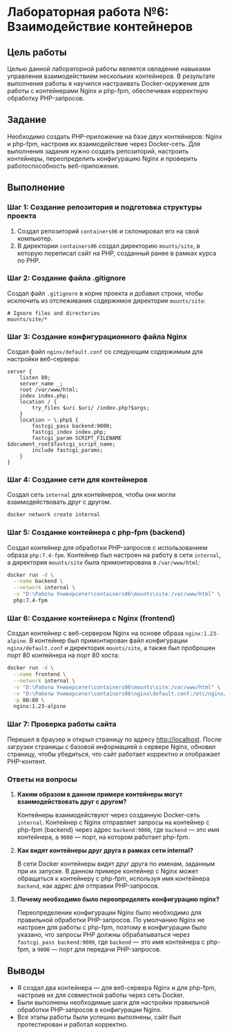 # Лабораторная работа №6: Взаимодействие контейнеров

## Цель работы
Целью данной лабораторной работы является овладение навыками управления взаимодействием нескольких контейнеров. В результате выполнения работы я научился настраивать Docker-окружение для работы с контейнерами Nginx и php-fpm, обеспечивая корректную обработку PHP-запросов.

## Задание
Необходимо создать PHP-приложение на базе двух контейнеров: Nginx и php-fpm, настроив их взаимодействие через Docker-сеть. Для выполнения задания нужно создать репозиторий, настроить контейнеры, переопределить конфигурацию Nginx и проверить работоспособность веб-приложения.


## Выполнение

### Шаг 1: Создание репозитория и подготовка структуры проекта

1. Создал репозиторий `containers06` и склонировал его на свой компьютер.
2. В директории `containers06` создал директорию `mounts/site`, в которую переписал сайт на PHP, созданный ранее в рамках курса по PHP.

### Шаг 2: Создание файла .gitignore

Создал файл `.gitignore` в корне проекта и добавил строки, чтобы исключить из отслеживания содержимое директории `mounts/site`:

```plaintext
# Ignore files and directories
mounts/site/*
```

### Шаг 3: Создание конфигурационного файла Nginx

Создал файл `nginx/default.conf` со следующим содержимым для настройки веб-сервера:

```nginx
server {
    listen 80;
    server_name _;
    root /var/www/html;
    index index.php;
    location / {
        try_files $uri $uri/ /index.php?$args;
    }
    location ~ \.php$ {
        fastcgi_pass backend:9000;
        fastcgi_index index.php;
        fastcgi_param SCRIPT_FILENAME $document_root$fastcgi_script_name;
        include fastcgi_params;
    }
}
```

### Шаг 4: Создание сети для контейнеров

Создал сеть `internal` для контейнеров, чтобы они могли взаимодействовать друг с другом.

```bash
docker network create internal
```

### Шаг 5: Создание контейнера с php-fpm (backend)

Создал контейнер для обработки PHP-запросов с использованием образа `php:7.4-fpm`. Контейнер был настроен на работу в сети `internal`, а директория `mounts/site` была примонтирована в `/var/www/html`:

```bash
docker run -d \
  --name backend \
  --network internal \
  -v "D:\Работы Университет\containers06\mounts\site:/var/www/html" \
  php:7.4-fpm
```

### Шаг 6: Создание контейнера с Nginx (frontend)

Создал контейнер с веб-сервером Nginx на основе образа `nginx:1.23-alpine`. В контейнер был примонтирован файл конфигурации `nginx/default.conf` и директория `mounts/site`, а также был проброшен порт 80 контейнера на порт 80 хоста:

```bash
docker run -d \
  --name frontend \
  --network internal \
  -v "D:\Работы Университет\containers06\mounts\site:/var/www/html" \
  -v "D:\Работы Университет\containers06\nginx\default.conf:/etc/nginx/conf.d/default.conf" \
  -p 80:80 \
  nginx:1.23-alpine
```

### Шаг 7: Проверка работы сайта

Перешел в браузер и открыл страницу по адресу [http://localhost](http://localhost). После загрузки страницы с базовой информацией о сервере Nginx, обновил страницу, чтобы убедиться, что сайт работает корректно и отображает PHP-контент.



### Ответы на вопросы

1. **Каким образом в данном примере контейнеры могут взаимодействовать друг с другом?**

   Контейнеры взаимодействуют через созданную Docker-сеть `internal`. Контейнер с Nginx отправляет запросы на контейнер с php-fpm (backend) через адрес `backend:9000`, где `backend` — это имя контейнера, а `9000` — порт, на котором работает php-fpm.

2. **Как видят контейнеры друг друга в рамках сети internal?**

   В сети Docker контейнеры видят друг друга по именам, заданным при их запуске. В данном примере контейнер с Nginx может обращаться к контейнеру с php-fpm, используя имя контейнера `backend`, как адрес для отправки PHP-запросов.

3. **Почему необходимо было переопределять конфигурацию nginx?**

   Переопределение конфигурации Nginx было необходимо для правильной обработки PHP-запросов. По умолчанию Nginx не настроен для работы с php-fpm, поэтому в конфигурации было указано, что запросы PHP должны обрабатываться через `fastcgi_pass backend:9000`, где `backend` — это имя контейнера с php-fpm, а `9000` — порт для передачи PHP-запросов.

## Выводы

- Я создал два контейнера — для веб-сервера Nginx и для php-fpm, настроив их для совместной работы через сеть Docker.
- Были выполнены необходимые шаги для настройки правильной обработки PHP-запросов в конфигурации Nginx.
- Все этапы работы были успешно выполнены, сайт был протестирован и работал корректно.

